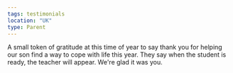 ```yaml
---
tags: testimonials
location: "UK"
type: Parent
---
```

A small token of gratitude at this time of year to say thank you for helping our son find a way to cope with life this year. They say when the student is ready, the teacher will appear. We're glad it was you.